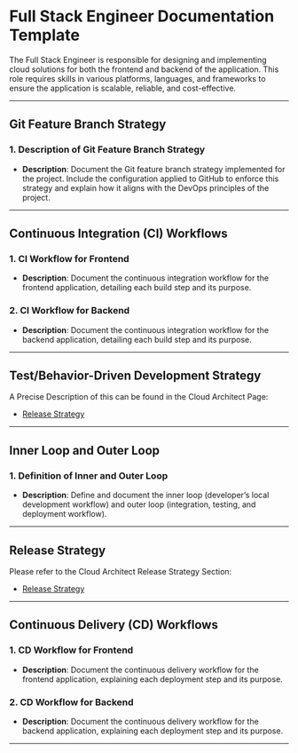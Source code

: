 # Full Stack Engineer Documentation Template

The Full Stack Engineer is responsible for designing and implementing cloud solutions for both the frontend and backend of the application. This role requires skills in various platforms, languages, and frameworks to ensure the application is scalable, reliable, and cost-effective.

---

## Git Feature Branch Strategy

### 1. Description of Git Feature Branch Strategy
- **Description**: Document the Git feature branch strategy implemented for the project. Include the configuration applied to GitHub to enforce this strategy and explain how it aligns with the DevOps principles of the project.

---

## Continuous Integration (CI) Workflows

### 1. CI Workflow for Frontend
- **Description**: Document the continuous integration workflow for the frontend application, detailing each build step and its purpose.

### 2. CI Workflow for Backend
- **Description**: Document the continuous integration workflow for the backend application, detailing each build step and its purpose.

---

## Test/Behavior-Driven Development Strategy
A Precise Description of this can be found in the Cloud Architect Page:
- [Release Strategy](./CloudArchitect.md#test-driven-designtdd)

---

## Inner Loop and Outer Loop

### 1. Definition of Inner and Outer Loop
- **Description**: Define and document the inner loop (developer’s local development workflow) and outer loop (integration, testing, and deployment workflow).

---

## Release Strategy
Please refer to the Cloud Architect Release Strategy Section:
- [Release Strategy](./CloudArchitect.md#release-strategy)

---

## Continuous Delivery (CD) Workflows

### 1. CD Workflow for Frontend
- **Description**: Document the continuous delivery workflow for the frontend application, explaining each deployment step and its purpose.

### 2. CD Workflow for Backend
- **Description**: Document the continuous delivery workflow for the backend application, explaining each deployment step and its purpose.

---